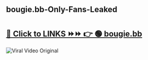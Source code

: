 
 ## bougie.bb-Only-Fans-Leaked

# <h2><a href="https://clipsfans.com/bougie.bb&ref=git">🔗 Click to LINKS ⏩⏩ 👉 🟢 bougie.bb </a></h2>

<a href="https://clipsfans.com/bougie.bb&ref=git" rel="nofollow" data-target="animated-image.originalLink"><img src="https://i.ibb.co.com/xMMVF88/686577567.gif" alt="Viral Video Original" style="max-width: 100%; display: inline-block;" data-target="animated-image.originalImage"></a>
